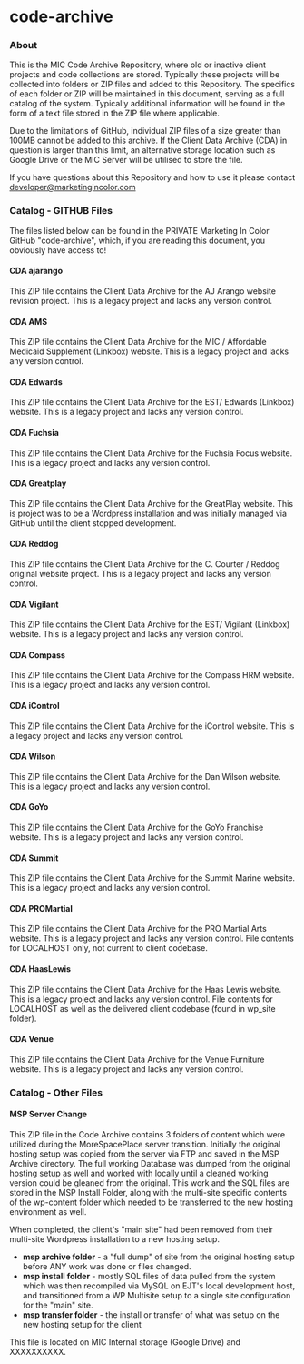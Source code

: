 code-archive
============

### About

This is the MIC Code Archive Repository, where old or inactive client projects and code collections are stored. Typically these projects will be collected into folders or ZIP files and added to this Repository. The specifics of each folder or ZIP will be maintained in this document, serving as a full catalog of the system. Typically additional information will be found in the form of a text file stored in the ZIP file where applicable.

Due to the limitations of GitHub, individual ZIP files of a size greater than 100MB cannot be added to this archive. If the Client Data Archive (CDA) in question is larger than this limit, an alternative storage location such as Google Drive or the MIC Server will be utilised to store the file.

If you have questions about this Repository and how to use it please contact [developer@marketingincolor.com](mailto:developer@marketingincolor.com)

### Catalog - GITHUB Files

The files listed below can be found in the PRIVATE Marketing In Color GitHub "code-archive", which, if you are reading this document, you obviously have access to!

#### CDA ajarango

This ZIP file contains the Client Data Archive for the AJ Arango website revision project. This is a legacy project and lacks any version control.

#### CDA AMS

This ZIP file contains the Client Data Archive for the MIC / Affordable Medicaid Supplement (Linkbox) website. This is a legacy project and lacks any version control.

#### CDA Edwards

This ZIP file contains the Client Data Archive for the EST/ Edwards (Linkbox) website. This is a legacy project and lacks any version control.

#### CDA Fuchsia

This ZIP file contains the Client Data Archive for the Fuchsia Focus website. This is a legacy project and lacks any version control.

#### CDA Greatplay

This ZIP file contains the Client Data Archive for the GreatPlay website. This is project was to be a Wordpress installation and was initially managed via GitHub until the client stopped development.

#### CDA Reddog

This ZIP file contains the Client Data Archive for the C. Courter / Reddog original website project. This is a legacy project and lacks any version control.

#### CDA Vigilant

This ZIP file contains the Client Data Archive for the EST/ Vigilant (Linkbox) website. This is a legacy project and lacks any version control.

#### CDA Compass

This ZIP file contains the Client Data Archive for the Compass HRM website. This is a legacy project and lacks any version control.

#### CDA iControl

This ZIP file contains the Client Data Archive for the iControl website. This is a legacy project and lacks any version control.

#### CDA Wilson

This ZIP file contains the Client Data Archive for the Dan Wilson website. This is a legacy project and lacks any version control.

#### CDA GoYo

This ZIP file contains the Client Data Archive for the GoYo Franchise website. This is a legacy project and lacks any version control.

#### CDA Summit

This ZIP file contains the Client Data Archive for the Summit Marine website. This is a legacy project and lacks any version control.

#### CDA PROMartial

This ZIP file contains the Client Data Archive for the PRO Martial Arts website. This is a legacy project and lacks any version control. File contents for LOCALHOST only, not current to client codebase.

#### CDA HaasLewis

This ZIP file contains the Client Data Archive for the Haas Lewis website. This is a legacy project and lacks any version control. File contents for LOCALHOST as well as the delivered client codebase (found in wp_site folder).

#### CDA Venue

This ZIP file contains the Client Data Archive for the Venue Furniture website. This is a legacy project and lacks any version control.

### Catalog - Other Files

#### MSP Server Change

This ZIP file in the Code Archive contains 3 folders of content which were utilized during the MoreSpacePlace server transition. Initially the original hosting setup was copied from the server via FTP and saved in the MSP Archive directory. The full working Database was dumped from the original hosting setup as well and worked with locally until a cleaned working version could be gleaned from the original. This work and the SQL files are stored in the MSP Install Folder, along with the multi-site specific contents of the wp-content folder which needed to be transferred to the new hosting environment as well.

When completed, the client's "main site" had been removed from their multi-site Wordpress installation to a new hosting setup.

* __msp archive folder__ - a "full dump" of site from the original hosting setup before ANY work was done or files changed.
* __msp install folder__ - mostly SQL files of data pulled from the system which was then recompiled via MySQL on EJT's local development host, and transitioned from a WP Multisite setup to a single site configuration for the "main" site.
* __msp transfer folder__ - the install or transfer of what was setup on the new hosting setup for the client

This file is located on MIC Internal storage (Google Drive) and XXXXXXXXXX.
